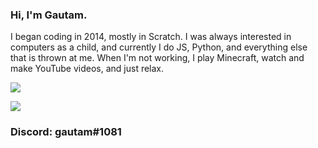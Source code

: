 ### Hi, I'm Gautam.

I began coding in 2014, mostly in Scratch. I was always interested in computers as a child, and currently I do JS, Python, and everything else that is thrown at me. When I'm not working, I play Minecraft, watch and make YouTube videos, and just relax.

<img align="center" src="https://github-readme-stats.vercel.app/api/top-langs/?username=codergautam&count_private=true&langs_count=7&theme=dark&layout=compact" />

![](https://komarev.com/ghpvc/?username=codergautam)


### Discord: gautam#1081
